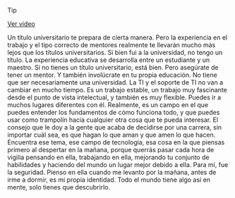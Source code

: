 > [!TIP]  
> [Ver video](https://youtu.be/IRSh7S4ep-E)

Un título universitario te prepara de cierta manera. Pero la experiencia en el trabajo y el tipo correcto de mentores realmente te llevarán mucho más lejos que los títulos universitarios. Si bien fui a la universidad, no tengo un título. La experiencia educativa se desarrolla entre un estudiante y un maestro. Si no tienes un título universitario, está bien. Pero asegúrate de tener un mentor. Y también involúcrate en tu propia educación. No tiene que ser necesariamente una universidad. La TI y el soporte de TI no van a cambiar en mucho tiempo. Es un trabajo estable, un trabajo muy fascinante desde el punto de vista intelectual, y también es muy flexible. Puedes ir a muchos lugares diferentes con él. Realmente, es un campo en el que puedes entender los fundamentos de cómo funciona todo, y que puedes usar como trampolín hacia cualquier otra cosa que te pueda interesar. El consejo que le doy a la gente que acaba de decidirse por una carrera, sin importar cuál sea, es que hagan lo que aman y que amen lo que hacen. Encuentra ese tema, ese campo de tecnología, esa cosa en la que piensas primero al despertar en la mañana, porque querrás pasar cada hora de vigilia pensando en ella, trabajando en ella, mejorando tu conjunto de habilidades y haciendo del mundo un lugar mejor debido a ella. Para mí, fue la seguridad. Pienso en ella cuando me levanto por la mañana, antes de irme a dormir, es mi propia identidad. Todo el mundo tiene algo así en mente, solo tienes que descubrirlo.